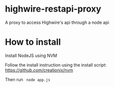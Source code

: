highwire-restapi-proxy
======================

A proxy to access Highwire's api through a node api

How to install
======================
Install NodeJS using NVM

Follow the install instruction using the install script: https://github.com/creationix/nvm

Then run <code> node app.js </code>
